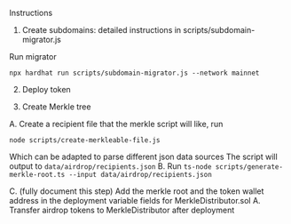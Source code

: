 Instructions

1. Create subdomains: detailed instructions in scripts/subdomain-migrator.js

Run migrator
```
npx hardhat run scripts/subdomain-migrator.js --network mainnet
```

2. Deploy token


3. Create Merkle tree

A. Create a recipient file that the merkle script will like, run
```
node scripts/create-merkleable-file.js
```
Which can be adapted to parse different json data sources
The script will output to `data/airdrop/recipients.json`
B. Run `ts-node scripts/generate-merkle-root.ts --input data/airdrop/recipients.json`

C. (fully document this step) Add the merkle root and the token wallet address in the deployment variable fields for MerkleDistributor.sol
A. Transfer airdrop tokens to MerkleDistributor after deployment